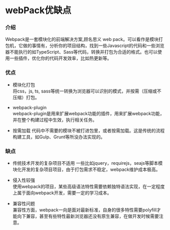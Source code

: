 # webPack优缺点

### 介绍
Webpack是一套模块化的前端解决方案,顾名思义 web pack。可以看作是模块打包机，它做的事情有，分析你的项目结构，找到一些Javascript的代码和一些浏览器不能执行的如TypeScript、Sass等代码，转换并打包为合适的格式。也可以使用一些插件，优化你的代码开发效率，比如热更新等。

### 优点
* 模块化打包  
将css，js, ts, sass等统一转换为浏览器可以识别的模式，并按需（压缩或不压缩）打包。

* webpack-plugin  
    webpack-plugin是用来扩展webpack功能的插件，用来扩展webpack功能，并在整个构建过程中生效，执行相关任务。

* 按需加载
    代码中不需要的模块不被打进包里，或者按需加载。这是传统的流程构建工具，如Gulp、Grunt等所没办法实现的。

### 缺点
* 传统技术开发的复杂项目不适用 
一些比如jquery，requirejs，seajs等脚本模块化开发的复杂项目项目，由于打包需求不稳定，webpack维护成本极高。

* 侵入性较强  
 使用webpack的项目，某些高级语法特性需要依赖独特语法实现，在一定程度上属于面向webpack开发，需要一定的学习成本。

* 兼容性问题  
兼容性方面，webpack一向是面对最新标准，自身的很多特性需要polyfill才能向下兼容，甚至有些特性最新浏览器还没有原生兼容，在做开发时候需要注意。

